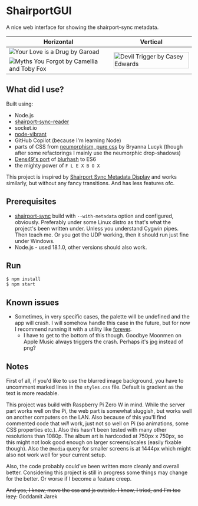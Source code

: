 # ShairportGUI

A nice web interface for showing the shairport-sync metadata.

<table>
  <thead>
    <tr>
      <th>Horizontal</th>
      <th>Vertical</th>
    </tr>
  </thead>
  <tbody>
    <tr>
      <td>
        <image alt="Your Love is a Drug by Garoad" src="img/Screen1.png">
      </td>
      <td rowspan="2">
        <image alt="Devil Trigger by Casey Edwards" src="img/Screen3.png" height="100%">
      </td>
    </tr>
    <tr>
      <td>
        <image alt="Myths You Forgot by Camellia and Toby Fox" src="img/Screen2.png">
      </td>
    </tr>
  </tbody>
</table>

## What did I use?

Built using:

-   Node.js
-   [shairport-sync-reader](https://www.npmjs.com/package/shairport-sync-reader)
-   socket.io
-   [node-vibrant](https://www.npmjs.com/package/node-vibrant)
-   GitHub Copilot (because I'm learning Node)
-   parts of CSS from [neumorphism, pure css](https://codepen.io/b-r-y/pen/wvrXdEd) by Bryanna Lucyk (though after some refactorings I mainly use the neumorphic drop-shadows)
-   [Dens49's port](https://github.com/Dens49/blurhash-js) of [blurhash](https://blurha.sh/) to ES6
-   the mighty power of `F L E X B O X`

This project is inspired by [Shairport Sync Metadata Display](https://github.com/AlainGourves/shairport-metadata-display) and works similarly, but without any fancy transitions. And has less features ofc.

## Prerequisites

-   [shairport-sync](https://github.com/mikebrady/shairport-sync) build with `--with-metadata` option and configured, obviously. Preferably under some Linux distro as that's what the project's been written under. Unless you understand Cygwin pipes. Then teach me. Or you got the UDP working, then it should run just fine under Windows.
-   Node.js - used 18.1.0, other versions should also work.

## Run

```
$ npm install
$ npm start
```

## Known issues

-   Sometimes, in very specific cases, the palette will be undefined and the app will crash. I will somehow handle this case in the future, but for now I recommend running it with a utility like [forever](https://www.npmjs.com/package/forever).
    -   I have to get to the bottom of this though. Goodbye Moonmen on Apple Music always triggers the crash. Perhaps it's jpg instead of png?

## Notes

First of all, if you'd like to use the blurred image background, you have to uncomment marked lines in the `styles.css` file. Default is gradient as the text is more readable.

This project was build with Raspberry Pi Zero W in mind. While the server part works well on the Pi, the web part is somewhat sluggish, but works well on another computers on the LAN. Also because of this you'll find commented code that _will_ work, just not so well on Pi (so animations, some CSS properties etc.). Also this hasn't been tested with many other resolutions than 1080p. The album art is hardcoded at 750px x 750px, so this might not look good enough on larger screens/scales (easily fixable though). Also the `@media` query for smaller screens is at 1444px which might also not work well for your current setup.

Also, the code probably could've been written more cleanly and overall better. Considering this project is still in progress some things may change for the better. Or worse if I become a feature creep.

~~And yes, I know, move the css and js outside. I know, I tried, and I'm too lazy.~~ Goddamit Jarek
